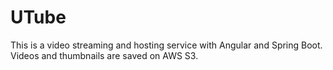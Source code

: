# UTube

This is a video streaming and hosting service with Angular and Spring Boot.
Videos and thumbnails are saved on AWS S3.
